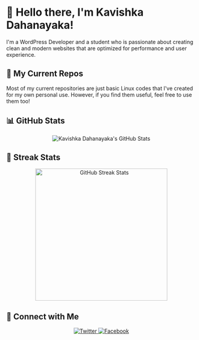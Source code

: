 # 👋 Hello there, I'm Kavishka Dahanayaka!

I'm a WordPress Developer and a student who is passionate about creating clean and modern websites that are optimized for performance and user experience. 

## 🧠 My Current Repos

Most of my current repositories are just basic Linux codes that I've created for my own personal use. However, if you find them useful, feel free to use them too!

## 📊 GitHub Stats

<p align="center">
  <img src="https://github-readme-stats.vercel.app/api?username=xkavishka&show_icons=true&theme=tokyonight" alt="Kavishka Dahanayaka's GitHub Stats">
</p>

## 🌟 Streak Stats

<p align="center">
  <img src="https://streak-stats.demolab.com/?user=xkavishka" alt="GitHub Streak Stats" width="350px" height="auto">
</p>


## 📱 Connect with Me

<p align="center">
  <a href="https://twitter.com/xkavishka">
    <img src="https://img.shields.io/badge/Twitter-1DA1F2?style=for-the-badge&logo=twitter&logoColor=white" alt="Twitter">
  </a>
  <a href="https://facebook.com/kavishka.nft">
    <img src="https://img.shields.io/badge/Facebook-1877F2?style=for-the-badge&logo=facebook&logoColor=white" alt="Facebook">
  </a>
</p>

